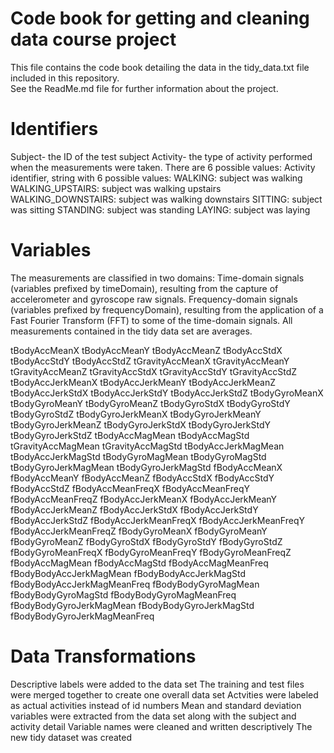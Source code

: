 # Code book for getting and cleaning data course project
This file contains the code book detailing the data in the tidy_data.txt file included in this repository.  
See the ReadMe.md file for further information about the project.

# Identifiers
Subject- the ID of the test subject
Activity- the type of activity performed when the measurements were taken.  There are 6 possible values:
      Activity identifier, string with 6 possible values:
      WALKING: subject was walking
      WALKING_UPSTAIRS: subject was walking upstairs
      WALKING_DOWNSTAIRS: subject was walking downstairs
      SITTING: subject was sitting
      STANDING: subject was standing
      LAYING: subject was laying
      
# Variables
The measurements are classified in two domains:
Time-domain signals (variables prefixed by timeDomain), resulting from the capture of accelerometer and gyroscope raw signals.
Frequency-domain signals (variables prefixed by frequencyDomain), resulting from the application of a Fast Fourier Transform (FFT) to some of the time-domain signals.
All measurements contained in the tidy data set are averages.

tBodyAccMeanX
tBodyAccMeanY
tBodyAccMeanZ
tBodyAccStdX
tBodyAccStdY
tBodyAccStdZ
tGravityAccMeanX
tGravityAccMeanY
tGravityAccMeanZ
tGravityAccStdX
tGravityAccStdY
tGravityAccStdZ
tBodyAccJerkMeanX
tBodyAccJerkMeanY
tBodyAccJerkMeanZ
tBodyAccJerkStdX
tBodyAccJerkStdY
tBodyAccJerkStdZ
tBodyGyroMeanX
tBodyGyroMeanY
tBodyGyroMeanZ
tBodyGyroStdX
tBodyGyroStdY
tBodyGyroStdZ
tBodyGyroJerkMeanX
tBodyGyroJerkMeanY
tBodyGyroJerkMeanZ
tBodyGyroJerkStdX
tBodyGyroJerkStdY
tBodyGyroJerkStdZ
tBodyAccMagMean
tBodyAccMagStd
tGravityAccMagMean
tGravityAccMagStd
tBodyAccJerkMagMean
tBodyAccJerkMagStd
tBodyGyroMagMean
tBodyGyroMagStd
tBodyGyroJerkMagMean
tBodyGyroJerkMagStd
fBodyAccMeanX
fBodyAccMeanY
fBodyAccMeanZ
fBodyAccStdX
fBodyAccStdY
fBodyAccStdZ
fBodyAccMeanFreqX
fBodyAccMeanFreqY
fBodyAccMeanFreqZ
fBodyAccJerkMeanX
fBodyAccJerkMeanY
fBodyAccJerkMeanZ
fBodyAccJerkStdX
fBodyAccJerkStdY
fBodyAccJerkStdZ
fBodyAccJerkMeanFreqX
fBodyAccJerkMeanFreqY
fBodyAccJerkMeanFreqZ
fBodyGyroMeanX
fBodyGyroMeanY
fBodyGyroMeanZ
fBodyGyroStdX
fBodyGyroStdY
fBodyGyroStdZ
fBodyGyroMeanFreqX
fBodyGyroMeanFreqY
fBodyGyroMeanFreqZ
fBodyAccMagMean
fBodyAccMagStd
fBodyAccMagMeanFreq
fBodyBodyAccJerkMagMean
fBodyBodyAccJerkMagStd
fBodyBodyAccJerkMagMeanFreq
fBodyBodyGyroMagMean
fBodyBodyGyroMagStd
fBodyBodyGyroMagMeanFreq
fBodyBodyGyroJerkMagMean
fBodyBodyGyroJerkMagStd
fBodyBodyGyroJerkMagMeanFreq

# Data Transformations
Descriptive labels were added to the data set
The training and test files were merged together to create one overall data set
Actvities were labeled as actual activities instead of id numbers
Mean and standard deviation variables were extracted from the data set along with the subject and activity detail
Variable names were cleaned and written descriptively
The new tidy dataset was created
